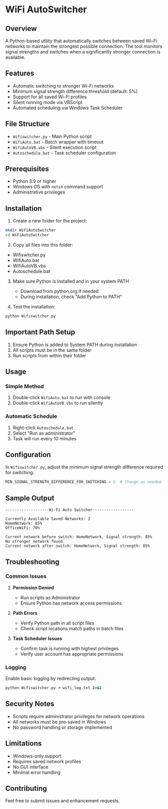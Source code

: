 # WiFi AutoSwitcher

## Overview
A Python-based utility that automatically switches between saved Wi-Fi networks to maintain the strongest possible connection. The tool monitors signal strengths and switches when a significantly stronger connection is available.

## Features
- Automatic switching to stronger Wi-Fi networks
- Minimum signal strength difference threshold (default: 5%)
- Support for all saved Wi-Fi profiles
- Silent running mode via VBScript
- Automated scheduling via Windows Task Scheduler

## File Structure
- `Wifiswitcher.py` - Main Python script
- `WifiAuto.bat` - Batch wrapper with timeout
- `WifiAutoVB.vbs` - Silent execution script
- `Autoschedule.bat` - Task scheduler configuration

## Prerequisites
- Python 3.9 or higher
- Windows OS with `netsh` command support
- Administrative privileges

## Installation

1. Create a new folder for the project:
```bash
mkdir WiFiAutoSwitcher
cd WiFiAutoSwitcher
```

2. Copy all files into this folder:
- Wifiswitcher.py
- WifiAuto.bat
- WifiAutoVB.vbs
- Autoschedule.bat

3. Make sure Python is installed and in your system PATH
   - Download from python.org if needed
   - During installation, check "Add Python to PATH"

4. Test the installation:
```bash
python Wifiswitcher.py
```

## Important Path Setup
1. Ensure Python is added to System PATH during installation
2. All scripts must be in the same folder
3. Run scripts from within their folder

## Usage

### Simple Method
1. Double-click `WifiAuto.bat` to run with console
2. Double-click `WifiAutoVB.vbs` to run silently

### Automatic Schedule
1. Right-click `Autoschedule.bat`
2. Select "Run as administrator"
3. Task will run every 10 minutes

## Configuration
In `Wifiswitcher.py`, adjust the minimum signal strength difference required for switching:
```python
MIN_SIGNAL_STRENGTH_DIFFERENCE_FOR_SWITCHING = 5  # Change as needed
```

## Sample Output
```
-------------------Wi-Fi Auto Switcher------------------

Currently Available Saved Networks: 2
HomeNetwork: 85%
OfficeWiFi: 70%

Current network before switch: HomeNetwork, Signal strength: 85%
No stronger network found.
Current network after switch: HomeNetwork, Signal strength: 85%
```

## Troubleshooting

### Common Issues
1. **Permission Denied**
   - Run scripts as Administrator
   - Ensure Python has network access permissions

2. **Path Errors**
   - Verify Python path in all script files
   - Check script locations match paths in batch files

3. **Task Scheduler Issues**
   - Confirm task is running with highest privileges
   - Verify user account has appropriate permissions

### Logging
Enable basic logging by redirecting output:
```bat
python Wifiswitcher.py > wifi_log.txt 2>&1
```

## Security Notes
- Scripts require administrator privileges for network operations
- All networks must be pre-saved in Windows
- No password handling or storage implemented

## Limitations
- Windows-only support
- Requires saved network profiles
- No GUI interface
- Minimal error handling

## Contributing
Feel free to submit issues and enhancement requests.